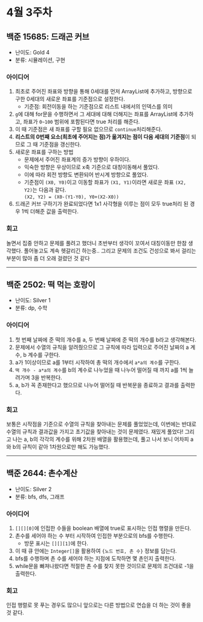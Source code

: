 # 4월 3주차
## 백준 15685: 드래곤 커브 
- 난이도: Gold 4
- 분류: 시뮬레이션, 구현

### 아이디어
1. 최초로 주어진 좌표와 방향을 통해 0세대를 먼저 ArrayList에 추가하고, 방향으로 구한 0세대의 새로운 좌표를 기준점으로 설정한다.
    - 기준점: 회전이동을 하는 기준점으로 리스트 내에서의 인덱스를 의미
2. `g`에 대해 for문을 수행하면서 그 세대에 대해 더해지는 좌표를 ArrayList에 추가하고, 좌표가 `0~100` 범위에 포함된다면 true 처리를 해준다.
3. 이 때 기준점은 새 좌표를 구할 필요 없으므로 `continue`처리해준다.
4. **리스트의 0번째 요소(최초에 주어지는 점)가 옮겨지는 점이 다음 세대의 기준점**이 되므로 그 때 기준점을 갱신한다.
5. 새로운 좌표를 구하는 방법
    - 문제에서 주어진 좌표계의 증가 방향이 우하이다.
    - 익숙한 방향은 우상이므로 x축 기준으로 대칭이동해서 풀었다.
    - 이에 따라 회전 방향도 변환되어 반시계 방향으로 풀었다.
    - 기준점이 `(X0, Y0)`이고 이동할 좌표가 `(X1, Y1)`이라면 새로운 좌표 `(X2, Y2)`는 다음과 같다.  
    `(X2, Y2) = (X0-(Y1-Y0), Y0+(X2-X0))`
6. 드래곤 커브 구하기가 완료되었다면 1x1 사각형을 이루는 점이 모두 true처리 된 경우 1씩 더해준 값을 출력한다.

### 회고
놀면서 집중 안하고 문제를 풀려고 했더니 초반부터 생각이 꼬여서 대칭이동만 한참 생각했다. 풀어놓고도 계속 헷갈리긴 하는중.. 그리고 문제의 조건도 건성으로 봐서 걸리는 부분이 많아 좀 더 오래 걸렸던 것 같다 

___
## 백준 2502: 떡 먹는 호랑이 
- 난이도: Silver 1
- 분류: dp, 수학

### 아이디어
1. 첫 번째 날짜에 준 떡의 개수를 a, 두 번째 날짜에 준 떡의 개수를 b라고 생각해본다.
2. 문제에서 수열의 규칙을 알려줬으므로 그 규칙에 따라 입력으로 주어진 날짜의 a 계수, b 계수를 구한다.
3. a가 1이상이므로 a를 1부터 시작하여 총 떡의 개수에서 `a*a의 계수`를 구한다.
4. `떡 개수 - a*a의 계수`를 b의 계수로 나누었을 때 나누어 떨어질 때 까지 a를 1씩 늘려가며 3을 반복한다.
5. a, b가 꼭 존재한다고 했으므로 나누어 떨어질 때 반복문을 종료하고 결과를 출력한다.

### 회고
보통은 시작점을 기준으로 수열의 규칙을 찾아내는 문제를 풀었었는데, 이번에는 반대로 수열의 규칙과 결과값을 가지고 초기값을 찾아내는 것이 문제였다. 재밌게 풀었다!
그리고 나는 a, b의 각각의 계수를 위해 2차원 배열을 활용했는데, 풀고 나서 보니 어차피 a와 b의 규칙이 같아 1차원으로만 해도 가능했다.

____
## 백준 2644: 촌수계산
- 난이도: Silver 2
- 분류: bfs, dfs, 그래프

### 아이디어
1. `[][][0]`에 인접한 수들을 boolean 배열에 true로 표시하는 인접 행렬을 만든다.
2. 촌수를 세어야 하는 수 부터 시작하여 인접한 부분으로의 bfs를 수행한다.
    - 방문 표시는 `[][][1]`에 한다.
3. 이 때 큐 안에는 `Integer[]`을 활용하여 `{노드 번호, 촌 수}` 정보를 담는다.
4. bfs를 수행하며 촌 수를 세어야 하는 지점에 도착하면 몇 촌인지 출력한다.
5. while문을 빠져나왔다면 적절한 촌 수를 찾지 못한 것이므로 문제의 조건대로 -1을 출력한다.

### 회고
인접 행렬로 못 푸는 경우도 많으니 앞으로는 다른 방법으로 연습을 더 하는 것이 좋을 것 같다.
